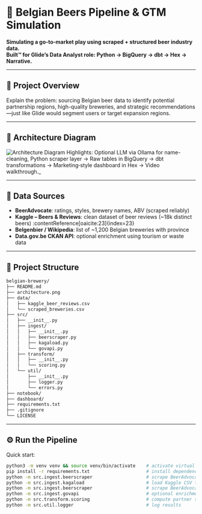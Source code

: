 # 🍻 Belgian Beers Pipeline & GTM Simulation

**Simulating a go‑to‑market play using scraped + structured beer industry data.  
Built™ for Glide’s Data Analyst role: Python → BigQuery → dbt → Hex → Narrative.**

---

## 🎯 Project Overview

Explain the problem: sourcing Belgian beer data to identify potential partnership regions, high-quality breweries, and strategic recommendations—just like Glide would segment users or target expansion regions.

---

## 📁 Architecture Diagram

![Architecture Diagram](./img/architecture.drawio.png) 
Highlights: Optional LLM via Ollama for name-cleaning, Python scraper layer → Raw tables in BigQuery → dbt transformations → Marketing‑style dashboard in Hex → Video walkthrough._

---

## 🚦 Data Sources

- **BeerAdvocate**: ratings, styles, brewery names, ABV (scraped reliably)
- **Kaggle – Beers & Reviews**: clean dataset of beer reviews (~18k distinct beers) :contentReference[oaicite:23]{index=23}
- **Belgenbier / Wikipedia**: list of ~1,200 Belgian breweries with province
- **Data.gov.be CKAN API**: optional enrichment using tourism or waste data

---

## 🧪 Project Structure

```bash
belgian-brewery/
├── README.md
├── architecture.png
├── data/
│   ├── kaggle_beer_reviews.csv
│   └── scraped_breweries.csv
├── src/
│   ├── __init__.py
│   ├── ingest/
│   │   ├── __init__.py
│   │   ├── beerscraper.py
│   │   ├── kagaload.py
│   │   └── govapi.py
│   ├── transform/
│   │   ├── __init__.py
│   │   └── scoring.py
│   └── util/
│       ├── __init__.py
│       ├── logger.py
│       └── errors.py
├── notebook/
├── dashboard/
├── requirements.txt
├── .gitignore
└── LICENSE
```

---

## ⚙️ Run the Pipeline

Quick start:

```bash
python3 -m venv venv && source venv/bin/activate    # activate virtual environment
pip install -r requirements.txt                     # install dependencies
python -m src.ingest.beerscraper                    # scrape BeerAdvocate lines
python -m src.ingest.kagaload                       # load Kaggle CSV to BigQuery
python -m src.ingest.beerscraper                    # scrape BeerAdvocate lines
python -m src.ingest.govapi                         # optional enrichment
python -m src.transform.scoring                     # compute partner score model
python -m src.util.logger                           # log results
```
